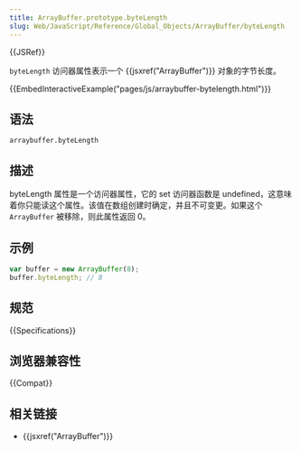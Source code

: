 ```yaml
---
title: ArrayBuffer.prototype.byteLength
slug: Web/JavaScript/Reference/Global_Objects/ArrayBuffer/byteLength
---
```


{{JSRef}}

`byteLength` 访问器属性表示一个 {{jsxref("ArrayBuffer")}} 对象的字节长度。

{{EmbedInteractiveExample("pages/js/arraybuffer-bytelength.html")}}

## 语法

```plain
arraybuffer.byteLength
```

## 描述

byteLength 属性是一个访问器属性，它的 set 访问器函数是 undefined，这意味着你只能读这个属性。该值在数组创建时确定，并且不可变更。如果这个`ArrayBuffer` 被移除，则此属性返回 0。

## 示例

```js
var buffer = new ArrayBuffer(8);
buffer.byteLength; // 8
```

## 规范

{{Specifications}}

## 浏览器兼容性

{{Compat}}

## 相关链接

- {{jsxref("ArrayBuffer")}}
